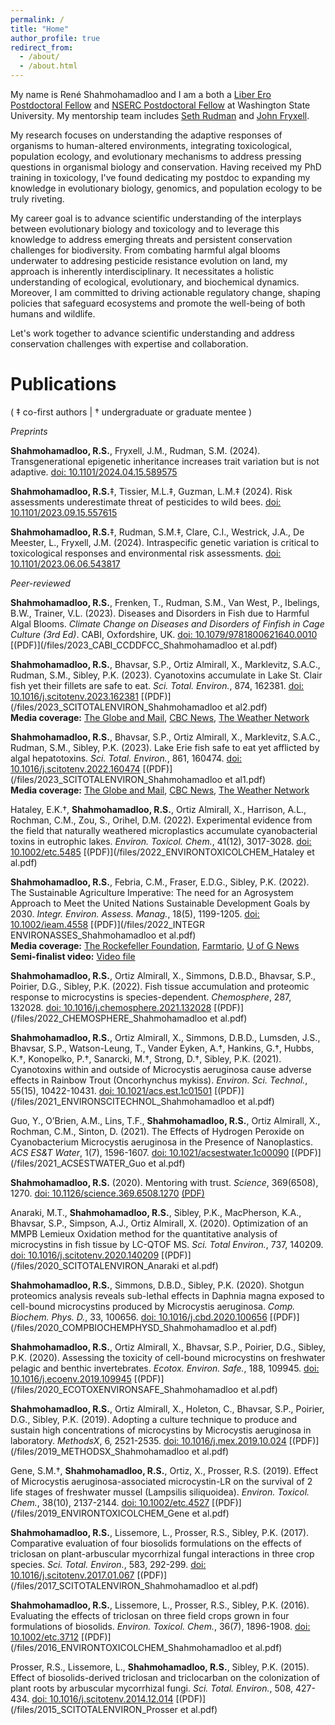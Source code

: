 ```yaml
---
permalink: /
title: "Home"
author_profile: true
redirect_from: 
  - /about/
  - /about.html
---
```


My name is René Shahmohamadloo and I am a both a [Liber Ero Postdoctoral Fellow](https://liberero.ca) and [NSERC Postdoctoral Fellow](https://www.nserc-crsng.gc.ca/students-etudiants/pd-np/pdf-bp_eng.asp) at Washington State University. My mentorship team includes [Seth Rudman](https://scholar.google.ca/citations?user=tkLbIiAAAAAJ&hl=en) and [John Fryxell](https://scholar.google.ca/citations?user=mq20LGsAAAAJ&hl=en).

My research focuses on understanding the adaptive responses of organisms to human-altered environments, integrating toxicological, population ecology, and evolutionary mechanisms to address pressing questions in organismal biology and conservation. Having received my PhD training in toxicology, I've found dedicating my postdoc to expanding my knowledge in evolutionary biology, genomics, and population ecology to be truly riveting.

My career goal is to advance scientific understanding of the interplays between evolutionary biology and toxicology and to leverage this knowledge to address emerging threats and persistent conservation challenges for biodiversity. From combating harmful algal blooms underwater to addresing pesticide resistance evolution on land, my approach is inherently interdisciplinary. It necessitates a holistic understanding of ecological, evolutionary, and biochemical dynamics. Moreover, I am committed to driving actionable regulatory change, shaping policies that safeguard ecosystems and promote the well-being of both humans and wildlife.

Let's work together to advance scientific understanding and address conservation challenges with expertise and collaboration.

Publications
======
( ‡ co-first authors | † undergraduate or graduate mentee )

_Preprints_

**Shahmohamadloo, R.S.**, Fryxell, J.M., Rudman, S.M. (2024). Transgenerational epigenetic inheritance increases trait variation but is not adaptive. [doi: 10.1101/2024.04.15.589575](https://doi.org/10.1101/2024.04.15.589575)

**Shahmohamadloo, R.S.**‡, Tissier, M.L.‡, Guzman, L.M.‡ (2024). Risk assessments underestimate threat of pesticides to wild bees. [doi: 10.1101/2023.09.15.557615](https://doi.org/10.1101/2023.09.15.557615)

**Shahmohamadloo, R.S.**‡, Rudman, S.M.‡, Clare, C.I., Westrick, J.A., De Meester, L., Fryxell, J.M. (2024). Intraspecific genetic variation is critical to toxicological responses and environmental risk assessments. [doi: 10.1101/2023.06.06.543817](https://doi.org/10.1101/2023.06.06.543817)

_Peer-reviewed_

**Shahmohamadloo, R.S.**, Frenken, T., Rudman, S.M., Van West, P., Ibelings, B.W., Trainer, V.L. (2023). Diseases and Disorders in Fish due to Harmful Algal Blooms. _Climate Change on Diseases and Disorders of Finfish in Cage Culture (3rd Ed)_. CABI, Oxfordshire, UK. [doi: 10.1079/9781800621640.0010](http://www.doi.org/10.1079/9781800621640.0010) [(PDF)](/files/2023_CABI_CCDDFCC_Shahmohamadloo et al.pdf)

**Shahmohamadloo, R.S.**, Bhavsar, S.P., Ortiz Almirall, X., Marklevitz, S.A.C., Rudman, S.M., Sibley, P.K. (2023). Cyanotoxins accumulate in Lake St. Clair fish yet their fillets are safe to eat. _Sci. Total. Environ._, 874, 162381. [doi: 10.1016/j.scitotenv.2023.162381](https://doi.org/10.1016/j.scitotenv.2023.162381) [(PDF)](/files/2023_SCITOTALENVIRON_Shahmohamadloo et al2.pdf)
<br>**Media coverage:** [The Globe and Mail](https://www.theglobeandmail.com/canada/article-studies-probe-toxic-burden-on-fish-from-algal-blooms-in-lakes-erie-and/), [CBC News](https://www.cbc.ca/news/canada/windsor/lake-erie-anglers-consider-algae-helpful-1.6915783), [The Weather Network](https://www.theweathernetwork.com/en/news/nature/outdoors/some-lake-erie-anglers-consider-algae-blooms-helpful-but-what-are-the-health-effects)

**Shahmohamadloo, R.S.**, Bhavsar, S.P., Ortiz Almirall, X., Marklevitz, S.A.C., Rudman, S.M., Sibley, P.K. (2023). Lake Erie fish safe to eat yet afflicted by algal hepatotoxins. _Sci. Total. Environ._, 861, 160474. [doi: 10.1016/j.scitotenv.2022.160474](https://doi.org/10.1016/j.scitotenv.2022.160474) [(PDF)](/files/2023_SCITOTALENVIRON_Shahmohamadloo et al1.pdf)
<br>**Media coverage:** [The Globe and Mail](https://www.theglobeandmail.com/canada/article-studies-probe-toxic-burden-on-fish-from-algal-blooms-in-lakes-erie-and/), [CBC News](https://www.cbc.ca/news/canada/windsor/lake-erie-anglers-consider-algae-helpful-1.6915783), [The Weather Network](https://www.theweathernetwork.com/en/news/nature/outdoors/some-lake-erie-anglers-consider-algae-blooms-helpful-but-what-are-the-health-effects)

Hataley, E.K.†, **Shahmohamadloo, R.S.**, Ortiz Almirall, X., Harrison, A.L., Rochman, C.M., Zou, S., Orihel, D.M. (2022). Experimental evidence from the field that naturally weathered microplastics accumulate cyanobacterial toxins in eutrophic lakes. _Environ. Toxicol. Chem._, 41(12), 3017-3028. [doi: 10.1002/etc.5485](https://doi.org/10.1002/etc.5485) [(PDF)](/files/2022_ENVIRONTOXICOLCHEM_Hataley et al.pdf)

**Shahmohamadloo, R.S.**, Febria, C.M., Fraser, E.D.G., Sibley, P.K. (2022). The Sustainable Agriculture Imperative: The need for an Agrosystem Approach to Meet the United Nations Sustainable Development Goals by 2030. _Integr. Environ. Assess. Manag._, 18(5), 1199-1205. [doi: 10.1002/ieam.4558](https://doi.org/10.1002/ieam.4558) [(PDF)](/files/2022_INTEGR ENVIRONASSES_Shahmohamadloo et al.pdf)
<br>**Media coverage:** [The Rockefeller Foundation](https://www.rockefellerfoundation.org/initiative/food-system-vision-prize/), [Farmtario](https://farmtario.com/news/university-proposal-among-food-system-prize-semifinalists/), [U of G News](https://news.uoguelph.ca/2020/06/u-of-g-future-food-vision-a-semi-finalist-for-international-prize/)
<br>**Semi-finalist video:** [Video file](https://vimeo.com/423867212)

**Shahmohamadloo, R.S.**, Ortiz Almirall, X., Simmons, D.B.D., Bhavsar, S.P., Poirier, D.G., Sibley, P.K. (2022). Fish tissue accumulation and proteomic response to microcystins is species-dependent. _Chemosphere_, 287, 132028. [doi: 10.1016/j.chemosphere.2021.132028](https://doi.org/10.1016/j.chemosphere.2021.132028) [(PDF)](/files/2022_CHEMOSPHERE_Shahmohamadloo et al.pdf)

**Shahmohamadloo, R.S.**, Ortiz Almirall, X., Simmons, D.B.D., Lumsden, J.S., Bhavsar, S.P., Watson-Leung, T., Vander Eyken, A.†, Hankins, G.†, Hubbs, K.†, Konopelko, P.†, Sanarcki, M.†, Strong, D.†, Sibley, P.K. (2021). Cyanotoxins within and outside of Microcystis aeruginosa cause adverse effects in Rainbow Trout (Oncorhynchus mykiss). _Environ. Sci. Technol._, 55(15), 10422-10431. [doi: 10.1021/acs.est.1c01501](https://doi.org/10.1021/acs.est.1c01501) [(PDF)](/files/2021_ENVIRONSCITECHNOL_Shahmohamadloo et al.pdf)

Guo, Y., O’Brien, A.M., Lins, T.F., **Shahmohamadloo, R.S.**, Ortiz Almirall, X., Rochman, C.M., Sinton, D. (2021). The Effects of Hydrogen Peroxide on Cyanobacterium Microcystis aeruginosa in the Presence of Nanoplastics. _ACS ES&T Water_, 1(7), 1596-1607. [doi: 10.1021/acsestwater.1c00090](https://doi.org/10.1021/acsestwater.1c00090) [(PDF)](/files/2021_ACSESTWATER_Guo et al.pdf)

**Shahmohamadloo, R.S.** (2020). Mentoring with trust. _Science_, 369(6508), 1270. [doi: 10.1126/science.369.6508.1270](http://doi.org/10.1126/science.369.6508.1270) [(PDF)](/files/2020_SCIENCE_Shahmohamadloo.pdf)

Anaraki, M.T., **Shahmohamadloo, R.S.**, Sibley, P.K., MacPherson, K.A., Bhavsar, S.P., Simpson, A.J., Ortiz Almirall, X. (2020). Optimization of an MMPB Lemieux Oxidation method for the quantitative analysis of microcystins in fish tissue by LC-QTOF MS. _Sci. Total Environ._, 737, 140209. [doi: 10.1016/j.scitotenv.2020.140209](http://doi.org/10.1016/j.scitotenv.2020.140209) [(PDF)](/files/2020_SCITOTALENVIRON_Anaraki et al.pdf)

**Shahmohamadloo, R.S.**, Simmons, D.B.D., Sibley, P.K. (2020). Shotgun proteomics analysis reveals sub-lethal effects in Daphnia magna exposed to cell-bound microcystins produced by Microcystis aeruginosa. _Comp. Biochem. Phys. D._, 33, 100656. [doi: 10.1016/j.cbd.2020.100656](http://doi.org/10.1016/j.cbd.2020.100656) [(PDF)](/files/2020_COMPBIOCHEMPHYSD_Shahmohamadloo et al.pdf)

**Shahmohamadloo, R.S.**, Ortiz Almirall, X., Bhavsar, S.P., Poirier, D.G., Sibley, P.K. (2020). Assessing the toxicity of cell-bound microcystins on freshwater pelagic and benthic invertebrates. _Ecotox. Environ. Safe._, 188, 109945. [doi: 10.1016/j.ecoenv.2019.109945](http://doi.org/10.1016/j.ecoenv.2019.109945) [(PDF)](/files/2020_ECOTOXENVIRONSAFE_Shahmohamadloo et al.pdf)

**Shahmohamadloo, R.S.**, Ortiz Almirall, X., Holeton, C., Bhavsar, S.P., Poirier, D.G., Sibley, P.K. (2019). Adopting a culture technique to produce and sustain high concentrations of microcystins by Microcystis aeruginosa in laboratory. _MethodsX_, 6, 2521-2535. [doi: 10.1016/j.mex.2019.10.024](https://doi.org/10.1016/j.mex.2019.10.024) [(PDF)](/files/2019_METHODSX_Shahmohamadloo et al.pdf)

Gene, S.M.†, **Shahmohamadloo, R.S.**, Ortiz, X., Prosser, R.S. (2019). Effect of Microcystis aeruginosa-associated microcystin-LR on the survival of 2 life stages of freshwater mussel (Lampsilis siliquoidea). _Environ. Toxicol. Chem._, 38(10), 2137-2144. [doi: 10.1002/etc.4527](http://doi.org/10.1002/etc.4527) [(PDF)](/files/2019_ENVIRONTOXICOLCHEM_Gene et al.pdf)

**Shahmohamadloo, R.S.**, Lissemore, L., Prosser, R.S., Sibley, P.K. (2017). Comparative evaluation of four biosolids formulations on the effects of triclosan on plant-arbuscular mycorrhizal fungal interactions in three crop species. _Sci. Total. Environ._, 583, 292-299. [doi: 10.1016/j.scitotenv.2017.01.067](http://doi.org/10.1016/j.scitotenv.2017.01.067) [(PDF)](/files/2017_SCITOTALENVIRON_Shahmohamadloo et al.pdf)

**Shahmohamadloo, R.S.**, Lissemore, L., Prosser, R.S., Sibley, P.K. (2016). Evaluating the effects of triclosan on three field crops grown in four formulations of biosolids. _Environ. Toxicol. Chem._, 36(7), 1896-1908. [doi: 10.1002/etc.3712](http://doi.org/10.1002/etc.3712) [(PDF)](/files/2016_ENVIRONTOXICOLCHEM_Shahmohamadloo et al.pdf)

Prosser, R.S., Lissemore, L., **Shahmohamadloo, R.S.**, Sibley, P.K. (2015). Effect of biosolids-derived triclosan and triclocarban on the colonization of plant roots by arbuscular mycorrhizal fungi. _Sci. Total. Environ._, 508, 427-434. [doi: 10.1016/j.scitotenv.2014.12.014](http://doi.org/10.1016/j.scitotenv.2014.12.014) [(PDF)](/files/2015_SCITOTALENVIRON_Prosser et al.pdf)
